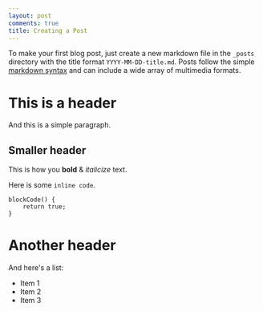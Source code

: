 ```yaml
---
layout: post
comments: true
title: Creating a Post
---
```


To make your first blog post, just create a new markdown file in the `_posts` directory with the title format `YYYY-MM-DD-title.md`. Posts follow the simple [markdown syntax](https://github.com/adam-p/markdown-here/wiki/Markdown-Cheatsheet) and can include a wide array of multimedia formats.

# This is a header

And this is a simple paragraph.

## Smaller header

This is how you **bold** & *italicize* text.

Here is some `inline code`.

```
blockCode() {
	return true;
}
```

# Another header

And here's a list:

* Item 1
* Item 2
* Item 3
